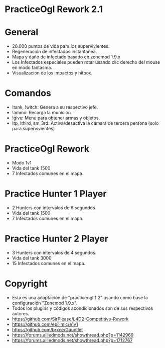 # PracticeOgl Rework 2.1

# General
- 20.000 puntos de vida para los supervivientes.
- Regeneración de infectados instantánea.
- Mapa y daño de infectado basado en zonemod 1.9.x
- Los Infectados especiales pueden rotar usando clic derecho del mouse en modo fantasma.
- Visualizacion de los impactos y hitbox.

# Comandos
- !tank, !witch: Genera a su respectivo jefe.
- !ammo: Recarga la munición
- !give: Menu para obtener armas y objetos.
- !tp, !third, sm_3rd: Activa/desactiva la cámara de tercera persona (solo para supervivientes)

# PracticeOgl Rework
- Modo 1v1
- Vida del tank 1500
- 7 Infectados comunes en el mapa.

# Practice Hunter 1 Player
- 2 Hunters con intervalos de 6 segundos.
- Vida del tank 1500
- 7 Infectados comunes en el mapa.

# Practice Hunter 2 Player
- 3 Hunters con intervalos de 4 segundos.
- Vida del tank 3000
- 15 Infectados comunes en el mapa.

# Copyright

- Esta es una adaptación de "practiceogl 1.2" usando como base la configuración "Zonemod 1.9.x".
- Todos los plugins y códigos acondicionados son de sus respectivos autores.
- https://github.com/SirPlease/L4D2-Competitive-Rework
- https://github.com/epilimic/e1v1
- https://github.com/brxce/Gauntlet
- https://forums.alliedmods.net/showthread.php?p=1142969
- https://forums.alliedmods.net/showthread.php?p=1712767

